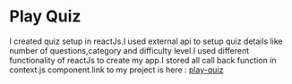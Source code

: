 # Play Quiz
I created quiz setup in reactJs.I used external api to setup quiz details like number of questions,category and difficulty level.I used different functionality of reactJs to create my app.I stored all call back function in 
context.js component.link to my project is here : [play-quiz](https://play-quiz.netlify.app/) 
